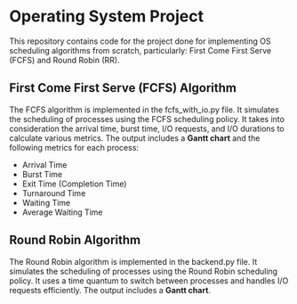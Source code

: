 # Operating System Project
This repository contains code for the project done for implementing OS scheduling algorithms from scratch, particularly: First Come First Serve (FCFS) and Round Robin (RR).

## First Come First Serve (FCFS) Algorithm
The FCFS algorithm is implemented in the fcfs_with_io.py file. It simulates the scheduling of processes using the FCFS scheduling policy. It takes into consideration the arrival time, burst time, I/O requests, and I/O durations to calculate various metrics. The output includes a __Gantt chart__ and the following metrics for each process:

- Arrival Time
- Burst Time
- Exit Time (Completion Time)
- Turnaround Time
- Waiting Time
- Average Waiting Time

## Round Robin Algorithm
The Round Robin algorithm is implemented in the backend.py file. It simulates the scheduling of processes using the Round Robin scheduling policy. It uses a time quantum to switch between processes and handles I/O requests efficiently. The output includes a __Gantt chart__.
